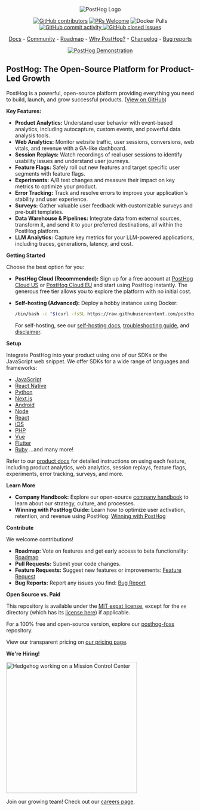 <p align="center">
  <img alt="PostHog Logo" src="https://user-images.githubusercontent.com/65415371/205059737-c8a4f836-4889-4654-902e-f302b160.png">
</p>

<p align="center">
  <a href='https://posthog.com/contributors'><img alt="GitHub contributors" src="https://img.shields.io/github/contributors/posthog/posthog"/></a>
  <a href='http://makeapullrequest.com'><img alt='PRs Welcome' src='https://img.shields.io/badge/PRs-welcome-brightgreen.svg?style=shields'/></a>
  <img alt="Docker Pulls" src="https://img.shields.io/docker/pulls/posthog/posthog"/>
  <a href="https://github.com/PostHog/posthog/commits/master"><img alt="GitHub commit activity" src="https://img.shields.io/github/commit-activity/m/posthog/posthog"/> </a>
  <a href="https://github.com/PostHog/posthog/issues?q=is%3Aissue%20state%3Aclosed"><img alt="GitHub closed issues" src="https://img.shields.io/github/issues-closed/posthog/posthog"/> </a>
</p>

<p align="center">
  <a href="https://posthog.com/docs">Docs</a> - <a href="https://posthog.com/community">Community</a> - <a href="https://posthog.com/roadmap">Roadmap</a> - <a href="https://posthog.com/why">Why PostHog?</a> - <a href="https://posthog.com/changelog">Changelog</a> - <a href="https://github.com/PostHog/posthog/issues/new?assignees=&labels=bug&template=bug_report.md">Bug reports</a>
</p>

<p align="center">
  <a href="https://www.youtube.com/watch?v=2jQco8hEvTI">
    <img src="https://res.cloudinary.com/dmukukwp6/image/upload/demo_thumb_68d0d8d56d" alt="PostHog Demonstration">
  </a>
</p>

## PostHog: The Open-Source Platform for Product-Led Growth

PostHog is a powerful, open-source platform providing everything you need to build, launch, and grow successful products.  ([View on GitHub](https://github.com/PostHog/posthog))

**Key Features:**

*   **Product Analytics:** Understand user behavior with event-based analytics, including autocapture, custom events, and powerful data analysis tools.
*   **Web Analytics:** Monitor website traffic, user sessions, conversions, web vitals, and revenue with a GA-like dashboard.
*   **Session Replays:**  Watch recordings of real user sessions to identify usability issues and understand user journeys.
*   **Feature Flags:**  Safely roll out new features and target specific user segments with feature flags.
*   **Experiments:**  A/B test changes and measure their impact on key metrics to optimize your product.
*   **Error Tracking:**  Track and resolve errors to improve your application's stability and user experience.
*   **Surveys:** Gather valuable user feedback with customizable surveys and pre-built templates.
*   **Data Warehouse & Pipelines:** Integrate data from external sources, transform it, and send it to your preferred destinations, all within the PostHog platform.
*   **LLM Analytics:** Capture key metrics for your LLM-powered applications, including traces, generations, latency, and cost.

**Getting Started**

Choose the best option for you:

*   **PostHog Cloud (Recommended):** Sign up for a free account at [PostHog Cloud US](https://us.posthog.com/signup) or [PostHog Cloud EU](https://eu.posthog.com/signup) and start using PostHog instantly. The generous free tier allows you to explore the platform with no initial cost.
*   **Self-hosting (Advanced):**  Deploy a hobby instance using Docker:

    ```bash
    /bin/bash -c "$(curl -fsSL https://raw.githubusercontent.com/posthog/posthog/HEAD/bin/deploy-hobby)"
    ```

    For self-hosting, see our [self-hosting docs](https://posthog.com/docs/self-host), [troubleshooting guide](https://posthog.com/docs/self-host/deploy/troubleshooting), and [disclaimer](https://posthog.com/docs/self-host/open-source/disclaimer).

**Setup**

Integrate PostHog into your product using one of our SDKs or the JavaScript web snippet.  We offer SDKs for a wide range of languages and frameworks:

*   [JavaScript](https://posthog.com/docs/libraries/js)
*   [React Native](https://posthog.com/docs/libraries/react-native)
*   [Python](https://posthog.com/docs/libraries/python)
*   [Next.js](https://posthog.com/docs/libraries/next-js)
*   [Android](https://posthog.com/docs/libraries/android)
*   [Node](https://posthog.com/docs/libraries/node)
*   [React](https://posthog.com/docs/libraries/react)
*   [iOS](https://posthog.com/docs/libraries/ios)
*   [PHP](https://posthog.com/docs/libraries/php)
*   [Vue](https://posthog.com/docs/libraries/vue-js)
*   [Flutter](https://posthog.com/docs/libraries/flutter)
*   [Ruby](https://posthog.com/docs/libraries/ruby)
    ...and many more!

Refer to our [product docs](https://posthog.com/docs/product-os) for detailed instructions on using each feature, including product analytics, web analytics, session replays, feature flags, experiments, error tracking, surveys, and more.

**Learn More**

*   **Company Handbook:** Explore our open-source [company handbook](https://posthog.com/handbook) to learn about our strategy, culture, and processes.
*   **Winning with PostHog Guide:** Learn how to optimize user activation, retention, and revenue using PostHog: [Winning with PostHog](https://posthog.com/docs/new-to-posthog/getting-hogpilled)

**Contribute**

We welcome contributions!

*   **Roadmap:**  Vote on features and get early access to beta functionality: [Roadmap](https://posthog.com/roadmap)
*   **Pull Requests:**  Submit your code changes.
*   **Feature Requests:**  Suggest new features or improvements: [Feature Request](https://github.com/PostHog/posthog/issues/new?assignees=&labels=enhancement%2C+feature&template=feature_request.md)
*   **Bug Reports:**  Report any issues you find: [Bug Report](https://github.com/PostHog/posthog/issues/new?assignees=&labels=bug&template=bug_report.md)

**Open Source vs. Paid**

This repository is available under the [MIT expat license](https://github.com/PostHog/posthog/blob/master/LICENSE), except for the `ee` directory (which has its [license here](https://github.com/PostHog/posthog/blob/master/ee/LICENSE)) if applicable.

For a 100% free and open-source version, explore our [posthog-foss](https://github.com/PostHog/posthog-foss) repository.

View our transparent pricing on [our pricing page](https://posthog.com/pricing).

**We're Hiring!**

<img src="https://res.cloudinary.com/dmukukwp6/image/upload/v1/posthog.com/src/components/Home/images/mission-control-hog" alt="Hedgehog working on a Mission Control Center" width="350px"/>

Join our growing team!  Check out our [careers page](https://posthog.com/careers).